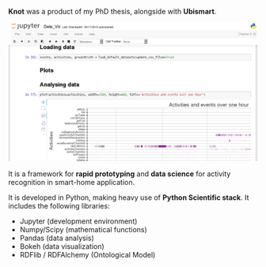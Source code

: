 **Knot** was a product of my PhD thesis, alongside with **Ubismart**.

![Knot](img/knot.png)

It is a framework for **rapid prototyping** and **data science** for activity recognition in smart-home application.

It is developed in Python, making heavy use of **Python Scientific stack**. It includes the following libraries:

* Jupyter (development environment)
* Numpy/Scipy (mathematical functions)
* Pandas (data analysis)
* Bokeh (data visualization)
* RDFlib / RDFAlchemy (Ontological Model)
